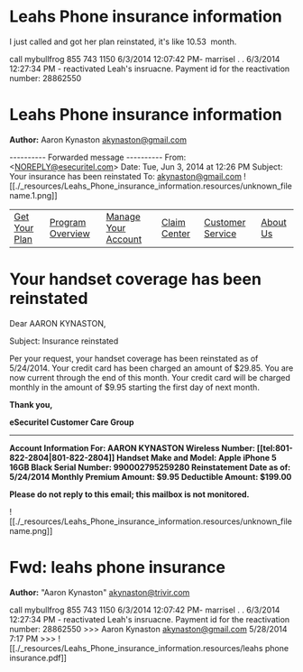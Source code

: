 # Leahs Phone insurance information

I just called and got her plan reinstated, it's like 10.53  month.      

call mybullfrog
855 743 1150
6/3/2014 12:07:42 PM- marrisel . .
6/3/2014 12:27:34 PM - reactivated Leah's insruacne.
Payment id for the reactivation number: 28862550

# Leahs Phone insurance information

**Author:** Aaron Kynaston <akynaston@gmail.com>

\---------- Forwarded message ----------
From: <[NOREPLY@esecuritel.com](mailto:NOREPLY@esecuritel.com)\>
Date: Tue, Jun 3, 2014 at 12:26 PM
Subject: Your insurance has been reinstated
To: [akynaston@gmail.com](mailto:akynaston@gmail.com)
![[./_resources/Leahs_Phone_insurance_information.resources/unknown_filename.1.png]]

|     |     |     |     |     |     |
| --- | --- | --- | --- | --- | --- |
| [Get Your Plan](http://www.esecuritel.com/Plans/) | [Program Overview](http://www.esecuritel.com/Overview/) | [Manage Your Account](http://www.esecuritel.com/Account/Login.aspx) | [Claim Center](http://www.esecuritel.com/Claims/) | [Customer Service](http://www.esecuritel.com/CustomerService/) | [About Us](http://www.esecuritel.com/About/) |

# Your handset coverage has been reinstated

Dear AARON KYNASTON,

Subject: Insurance reinstated

Per your request, your handset coverage has been reinstated as of 5/24/2014. Your credit card has been charged an amount of $29.85. You are now current through the end of this month. Your credit card will be charged monthly in the amount of $9.95 starting the first day of next month.

****Thank you,****

****eSecuritel Customer Care Group****

* * *

******Account Information For: AARON KYNASTON**
Wireless Number: [[tel:801-822-2804|801-822-2804]]
**Handset Make and Model:** Apple iPhone 5 16GB Black
**Serial Number:** 990002795259280
**Reinstatement Date as of:** 5/24/2014
**Monthly Premium Amount:** $9.95
**Deductible Amount:** $199.00****

****Please do not reply to this email; this mailbox is not monitored.****

![[./_resources/Leahs_Phone_insurance_information.resources/unknown_filename.png]]

# Fwd: leahs phone insurance

**Author:** "Aaron Kynaston" <akynaston@trivir.com>

call mybullfrog
855 743 1150
6/3/2014 12:07:42 PM- marrisel . .
6/3/2014 12:27:34 PM - reactivated Leah's insruacne.
Payment id for the reactivation number: 28862550
\>>> Aaron Kynaston <akynaston@gmail.com> 5/28/2014 7:17 PM >>>
![[./_resources/Leahs_Phone_insurance_information.resources/leahs phone insurance.pdf]]
